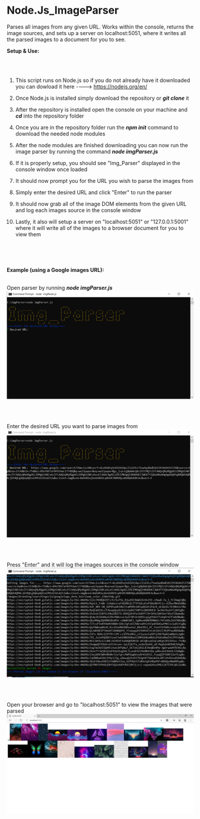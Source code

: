 # Node.Js_ImageParser
Parses all images from any given URL. Works within the console, returns the image sources, and sets up a server on localhost:5051, where it writes all the parsed images to a document for you to see.


<b>Setup & Use:</b>

<br><br>

1. This script runs on Node.js so if you do not already have it downloaded you can dowload it here ----> https://nodejs.org/en/

2. Once Node.js is installed simply download the repository or <b><i>git clone</i></b> it

3. After the repository is installed open the console on your machine and <b><i>cd</i></b> into the repository folder

4. Once you are in the repository folder run the <b><i>npm init</i></b> command to download the needed node modules

5. After the node modules are finished downloading you can now run the image parser by running the command <b><i>node imgParser.js</i></b>

6. If it is properly setup, you should see "Img_Parser" displayed in the console window once loaded

7. It should now prompt you for the URL you wish to parse the images from

8. Simply enter the desired URL and click "Enter" to run the parser

9. It should now grab all of the image DOM elements from the given URL and log each images source in the console window

10. Lastly, it also will setup a server on "localhost:5051" or "127.0.0.1:5001" where it will write all of the images to a browser document for you to view them


<br><br><br>


<b>Example (using a Google images URL):</b>
<br><br>


Open parser by running <b><i>node imgParser.js </i></b>
![Screenshot 1](./images/screenshot1.png)

<br><br>

Enter the desired URL you want to parse images from
![Screenshot 2](./images/screenshot2.png)

<br><br>

Press "Enter" and it will log the images sources in the console window
![Screenshot 3](./images/screenshot3.png)


<br><br>

Open your browser and go to "localhost:5051" to view the images that were parsed
![Screenshot 4](./images/screenshot4.png)
